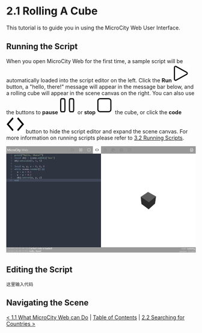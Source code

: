 # 2.1 Rolling A Cube
This tutorial is to guide you in using the MicroCity Web User Interface.

## Running the Script
When you open MicroCity Web for the first time, a sample script will be automatically loaded into the script editor on the left. Click the **Run**![play](../img/play.svg) button, a "hello, there!" message will appear in the message bar below, and a rolling cube will appear in the scene canvas on the right. You can also use the buttons to **pause**![pause](../img/pause.svg) or **stop**![stop](../img/stop.svg) the cube, or click the **code**![code](../img/code.svg)  button to hide the script editor and expand the scene canvas. For more information on running scripts please refer to [3.2 Running Scripts](3.2_running_scripts.md).

![adsf](./img/rolling_cube.png)

## Editing the Script

```
这里输入代码
```


## Navigating the Scene



[< 1.1 What MicroCity Web can Do](1.1_what_microcity_web_can_do.md) | [Table of Contents](readme.md) | [2.2 Searching for Countries >](2.2_searching_for_countries.md)